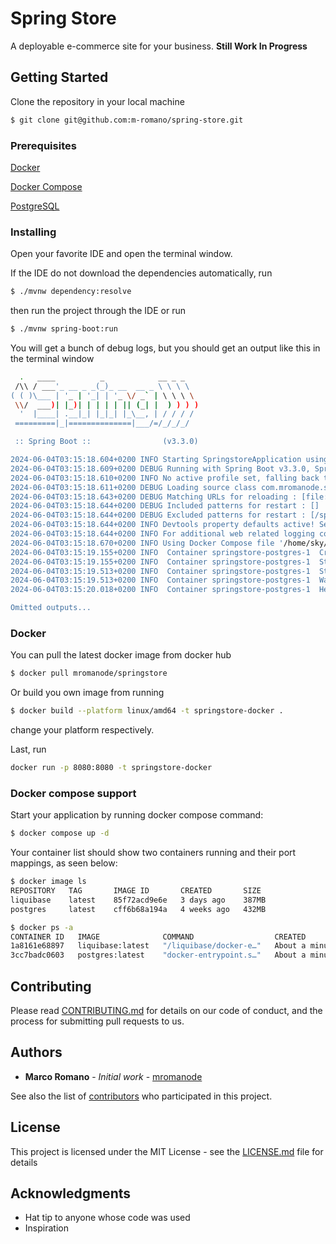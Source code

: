# Spring Store

A deployable e-commerce site for your business. **Still Work In Progress**

## Getting Started

Clone the repository in your local machine
```bash
$ git clone git@github.com:m-romano/spring-store.git
```
### Prerequisites

[Docker](https://docs.docker.com/engine/install/)

[Docker Compose](https://docs.docker.com/compose/install/)

[PostgreSQL](https://www.postgresql.org/download/)

### Installing
Open your favorite IDE and open the terminal window.

If the IDE do not download the dependencies automatically, run
```bash
$ ./mvnw dependency:resolve
```

then run the project through the IDE or run

```bash
$ ./mvnw spring-boot:run
```

You will get a bunch of debug logs, but you should get an output like this in the terminal window
```bash
  .   ____          _            __ _ _
 /\\ / ___'_ __ _ _(_)_ __  __ _ \ \ \ \
( ( )\___ | '_ | '_| | '_ \/ _` | \ \ \ \
 \\/  ___)| |_)| | | | | || (_| |  ) ) ) )
  '  |____| .__|_| |_|_| |_\__, | / / / /
 =========|_|==============|___/=/_/_/_/

 :: Spring Boot ::                (v3.3.0)

2024-06-04T03:15:18.604+0200 INFO Starting SpringstoreApplication using Java 22 with PID 38651 (/home/sky/Downloads/springstore/target/classes started by sky in /home/sky/Downloads/springstore)
2024-06-04T03:15:18.609+0200 DEBUG Running with Spring Boot v3.3.0, Spring v6.1.8
2024-06-04T03:15:18.610+0200 INFO No active profile set, falling back to 1 default profile: "default"
2024-06-04T03:15:18.611+0200 DEBUG Loading source class com.mromanode.springstore.SpringstoreApplication
2024-06-04T03:15:18.643+0200 DEBUG Matching URLs for reloading : [file:/home/sky/Downloads/springstore/target/classes/]
2024-06-04T03:15:18.644+0200 DEBUG Included patterns for restart : []
2024-06-04T03:15:18.644+0200 DEBUG Excluded patterns for restart : [/spring-boot-starter-[\w-]+/, /spring-boot/(bin|build|out)/, /spring-boot-starter/(bin|build|out)/, /spring-boot-devtools/(bin|build|out)/, /spring-boot-actuator/(bin|build|out)/, /spring-boot-autoconfigure/(bin|build|out)/]
2024-06-04T03:15:18.644+0200 INFO Devtools property defaults active! Set 'spring.devtools.add-properties' to 'false' to disable
2024-06-04T03:15:18.644+0200 INFO For additional web related logging consider setting the 'logging.level.web' property to 'DEBUG'
2024-06-04T03:15:18.670+0200 INFO Using Docker Compose file '/home/sky/Downloads/springstore/compose.yaml'
2024-06-04T03:15:19.155+0200 INFO  Container springstore-postgres-1  Created
2024-06-04T03:15:19.155+0200 INFO  Container springstore-postgres-1  Starting
2024-06-04T03:15:19.513+0200 INFO  Container springstore-postgres-1  Started
2024-06-04T03:15:19.513+0200 INFO  Container springstore-postgres-1  Waiting
2024-06-04T03:15:20.018+0200 INFO  Container springstore-postgres-1  Healthy

Omitted outputs...
```

### Docker

You can pull the latest docker image from docker hub
```bash
$ docker pull mromanode/springstore
```

Or build you own image from running
```bash
$ docker build --platform linux/amd64 -t springstore-docker .
```

change your platform respectively.

Last, run 
```bash
docker run -p 8080:8080 -t springstore-docker
```


### Docker compose support
Start your application by running docker compose command:

```bash
$ docker compose up -d
```

Your container list should show two containers running and their port mappings, as seen below:
```bash
$ docker image ls
REPOSITORY   TAG       IMAGE ID       CREATED       SIZE
liquibase    latest    85f72acd9e6e   3 days ago    387MB
postgres     latest    cff6b68a194a   4 weeks ago   432MB

$ docker ps -a
CONTAINER ID   IMAGE              COMMAND                  CREATED              STATUS                      PORTS                                         NAMES
1a8161e68897   liquibase:latest   "/liquibase/docker-e…"   About a minute ago   Exited (0) 59 seconds ago                                                 springstore-liquibase-1
3cc7badc0603   postgres:latest    "docker-entrypoint.s…"   About a minute ago   Up About a minute           0.0.0.0:32768->5432/tcp, :::32768->5432/tcp   springstore-postgres-1
```


## Contributing

Please read [CONTRIBUTING.md](https://gist.github.com/PurpleBooth/b24679402957c63ec426) for details on our code of conduct, and the process for submitting pull requests to us.

## Authors

* **Marco Romano** - *Initial work* - [mromanode](https://github.com/mromanode)

See also the list of [contributors](https://github.com/your/project/contributors) who participated in this project.

## License

This project is licensed under the MIT License - see the [LICENSE.md](LICENSE.md) file for details

## Acknowledgments

* Hat tip to anyone whose code was used
* Inspiration